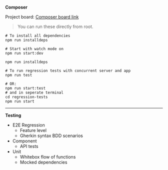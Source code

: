 **Composer**

Project board: [Composer board link](https://github.com/craigwh10/composer/projects/1)

> You can run these directly from root.

```shell
# To install all dependencies
npm run installdeps

# Start with watch mode on
npm run start:dev
```

```shell
npm run installdeps

# To run regression tests with concurrent server and app
npm run test

# OR:
npm run start:test
# and in seperate terminal
cd regression-tests
npm run start
```

---

**Testing**

-  E2E Regression
   -  Feature level
   -  Gherkin syntax BDD scenarios
-  Component
   -  API tests
-  Unit
   -  Whitebox flow of functions
   -  Mocked dependencies
